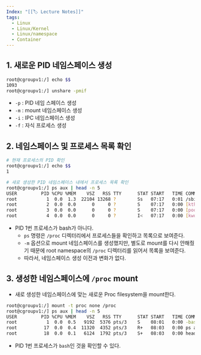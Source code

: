 ```yaml
---
Index: "[[🏷 Lecture Notes]]"
tags:
  - Linux
  - Linux/Kernel
  - Linux/namespace
  - Container
---
```

## 1. 새로운 PID 네임스페이스 생성
```sh
root@cgroupv1:/] echo $$
1093
root@cgroupv1:/] unshare -pmif
```
- `-p` : PID 네임 스페이스 생성
- `-m` : mount 네임스페이스 생성
- `-i` : IPC 네임스페이스 생성
- `-f` : 자식 프로세스 생성


## 2. 네임스페이스 및 프로세스 목록 확인
```sh
# 현재 프로세스의 PID 확인
root@cgroupv1:/] echo $$
1

# 새로 생성한 PID 네임스페이스 내에서 프로세스 목록 확인
root@cgroupv1:/] ps aux | head -n 5
USER         PID %CPU %MEM    VSZ   RSS TTY      STAT START   TIME COMMAND
root           1  0.0  1.3  22104 13268 ?        Ss   07:17   0:01 /sbin/init
root           2  0.0  0.0      0     0 ?        S    07:17   0:00 [kthreadd]
root           3  0.0  0.0      0     0 ?        S    07:17   0:00 [pool_workqueue_release]
root           4  0.0  0.0      0     0 ?        I<   07:17   0:00 [kworker/R-rcu_g]
```
- PID 1번 프로세스가 bash가 아니다.
	- `ps` 명령은 `/proc` 디렉터리에서 프로세스들을 확인하고 목록으로 보여준다.
	- `-m` 옵션으로 mount 네임스페이스를 생성했지만, 별도로 mount를 다시 안해줬기 때문에
	  root namespace의 `/proc` 디렉터리를 읽어서 목록을 보여준다.
	- 따라서, 네임스페이스 생성 이전과 변화가 없다.


## 3. 생성한 네임스페이스에 `/proc` mount
- 새로 생성한 네임스페이스에 맞는 새로운 Proc filesystem을 mount한다.
```sh
root@cgroupv1:/] mount -t proc none /proc
root@cgroupv1:/] ps aux | head -n 5
USER         PID %CPU %MEM    VSZ   RSS TTY      STAT START   TIME COMMAND
root           1  0.0  0.5   9192  5376 pts/3    S    08:01   0:00 -bash
root          17  0.0  0.4  11320  4352 pts/3    R+   08:03   0:00 ps aux
root          18  0.0  0.1   6124  1792 pts/3    S+   08:03   0:00 head -n 5
```
- PID 1번 프로세스가 `bash`인 것을 확인할 수 있다.
